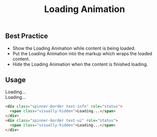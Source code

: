 ﻿---
title: Loading Animation
summary: The Loading Animation informs the user a website or application is getting data.
tags: components
layout: guide
eleventyNavigation:
  key: Loading Animation
  parent: Components
  order: 190
  excerpt: The Loading Animation informs the system is getting data.
  img: /img/illustrations/illus-loading.svg
---

## Best Practice

- Show the Loading Animation while content is being loaded.
- Put the Loading Animation into the markup which wraps the loaded content.
- Hide the Loading Animation when the content is finished loading.

## Usage

<div class="spinner-border text-info" role="status">
  <span class="visually-hidden">Loading...</span>
</div>
<div class="spinner-border text-ui" role="status">
  <span class="visually-hidden">Loading...</span>
</div>

```html
<div class="spinner-border text-info" role="status">
  <span class="visually-hidden">Loading...</span>
</div>
<div class="spinner-border text-ui" role="status">
  <span class="visually-hidden">Loading...</span>
</div>
```
